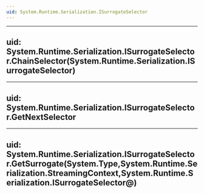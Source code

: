 ```yaml
---
uid: System.Runtime.Serialization.ISurrogateSelector
---
```


---
uid: System.Runtime.Serialization.ISurrogateSelector.ChainSelector(System.Runtime.Serialization.ISurrogateSelector)
---

---
uid: System.Runtime.Serialization.ISurrogateSelector.GetNextSelector
---

---
uid: System.Runtime.Serialization.ISurrogateSelector.GetSurrogate(System.Type,System.Runtime.Serialization.StreamingContext,System.Runtime.Serialization.ISurrogateSelector@)
---
